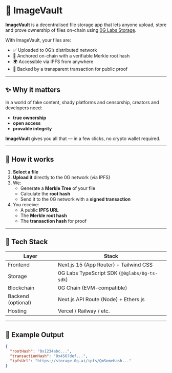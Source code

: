 # 🧠 ImageVault

**ImageVault** is a decentralised file storage app that lets anyone upload, store and prove ownership of files on-chain using [0G Labs Storage](https://0g.ai/).

With ImageVault, your files are:
- ✅ Uploaded to 0G’s distributed network
- 🔐 Anchored on-chain with a verifiable Merkle root hash
- 🌍 Accessible via IPFS from anywhere
- 📜 Backed by a transparent transaction for public proof

---

## ✨ Why it matters

In a world of fake content, shady platforms and censorship, creators and developers need:
- **true ownership**
- **open access**
- **provable integrity**

**ImageVault** gives you all that — in a few clicks, no crypto wallet required.

---

## 🚀 How it works

1. **Select a file**
2. **Upload it** directly to the 0G network (via IPFS)
3. We:
   - Generate a **Merkle Tree** of your file
   - Calculate the **root hash**
   - Send it to the 0G network with a **signed transaction**
4. You receive:
   - A public **IPFS URL**
   - The **Merkle root hash**
   - The **transaction hash** for proof

---

## 🔧 Tech Stack

| Layer        | Stack                                |
|--------------|--------------------------------------|
| Frontend     | Next.js 15 (App Router) + Tailwind CSS |
| Storage      | 0G Labs TypeScript SDK (`@0glabs/0g-ts-sdk`) |
| Blockchain   | 0G Chain (EVM-compatible)            |
| Backend (optional) | Next.js API Route (Node) + Ethers.js |
| Hosting      | Vercel / Railway / etc.             |

---

## 🧪 Example Output

```json
{
  "rootHash": "0x1234abc...",
  "transactionHash": "0x4567def...",
  "ipfsUrl": "https://storage.0g.ai/ipfs/QmSomeHash..."
}
